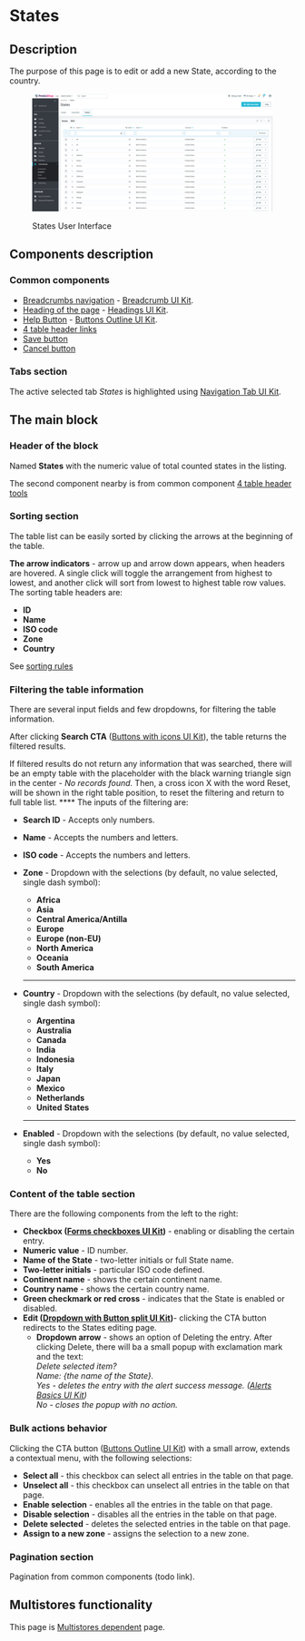 # States

## Description

The purpose of this page is to edit or add a new State, according to the country.

<figure><img src="../../../../../../.gitbook/assets/image (11).png" alt=""><figcaption><p>States User Interface</p></figcaption></figure>

## Components description

### Common components <a href="#common-components" id="common-components"></a>

* [Breadcrumbs navigation](broken-reference) - [Breadcrumb UI Kit](https://build.prestashop.com/prestashop-ui-kit/?path=/story/breadcrumb--breadcrumb).
* [Heading of the page](broken-reference) - [Headings UI Kit](https://build.prestashop.com/prestashop-ui-kit/?path=/story/headings--headings).
* [Help Button](broken-reference) - [Buttons Outline UI Kit](https://build.prestashop.com/prestashop-ui-kit/?path=/story/buttons--outline).
* [4 table header links](https://app.gitbook.com/o/-MAz0PPl5s9ulE9xyliu/s/eRh5ljXXvELkmmdiRmg8/\~/changes/u5LiWcNXkcWYIFiEJqil/functional-documentation/ux-ui/common-components/4-table-header-tools)
* [Save button](../../../../common-components/save-button.md)&#x20;
* [Cancel button ](../../../../common-components/cancel-button.md)

### Tabs section

The active selected tab _States_ is highlighted using [Navigation Tab UI Kit](https://build.prestashop.com/prestashop-ui-kit/?path=/story/navigation--navigation-tabs).

## The main block&#x20;

### **Header of the block**&#x20;

Named **States** with the numeric value of total counted states in the listing.&#x20;

The second component nearby is from common component [4 table header tools](https://app.gitbook.com/o/-MAz0PPl5s9ulE9xyliu/s/eRh5ljXXvELkmmdiRmg8/\~/changes/u5LiWcNXkcWYIFiEJqil/functional-documentation/ux-ui/common-components/4-table-header-tools)&#x20;

### Sorting section

The table list can be easily sorted by clicking the arrows at the beginning of the table.&#x20;

**The arrow indicators** - arrow up and arrow down appears, when headers are hovered. A single click will toggle the arrangement from highest to lowest, and another click will sort from lowest to highest table row values. The sorting table headers are:

* **ID**
* **Name**
* **ISO code**
* **Zone**
* **Country**

See [sorting rules](../../../../common-components/sorting-rules.md)

### Filtering the table information <a href="#filtering-the-table-information" id="filtering-the-table-information"></a>

There are several input fields and few dropdowns, for filtering the table information.&#x20;

After clicking **Search CTA** ([Buttons with icons UI Kit](https://build.prestashop-project.org/prestashop-ui-kit/?path=/story/buttons--buttons-with-icons)), the table returns the filtered results.

If filtered results do not return any information that was searched, there will be an empty table with the placeholder with the black warning triangle sign in the center - _No records found._ Then, a cross icon X with the word Reset, will be shown in the right table position, to reset the filtering and return to full table list. **** The inputs of the filtering are:

* **Search ID** - Accepts only numbers.
* **Name** - Accepts the numbers and letters.&#x20;
* **ISO code** - Accepts the numbers and letters.
*   **Zone** - Dropdown with the selections (by default, no value selected, single dash symbol):

    * **Africa**
    * **Asia**
    * **Central America/Antilla**
    * **Europe**
    * **Europe (non-EU)**
    * **North America**
    * **Oceania**
    * **South America**

    ****
*   **Country** - Dropdown with the selections (by default, no value selected, single dash symbol):

    * **Argentina**
    * **Australia**
    * **Canada**
    * **India**
    * **Indonesia**
    * **Italy**
    * **Japan**
    * **Mexico**
    * **Netherlands**
    * **United** **States**

    ****
* **Enabled** - Dropdown with the selections (by default, no value selected, single dash symbol):
  * **Yes**
  * **No**

### Content of the table section

There are the following components from the left to the right:

* **Checkbox (**[**Forms checkboxes UI Kit**](https://build.prestashop-project.org/prestashop-ui-kit/?path=/story/forms--checkboxes)**)** - enabling or disabling the certain entry.
* **Numeric value** - ID number.
* **Name of the State** - two-letter initials or full State name.
* **Two-letter initials** - particular ISO code defined.
* **Continent name** - shows the certain continent name.
* **Country name** - shows the certain country name.
* **Green checkmark or red cross** - indicates that the State is enabled or disabled.
* **Edit (**[**Dropdown with Button split UI Kit**](https://build.prestashop-project.org/prestashop-ui-kit/?path=/story/dropdowns--with-button-split)**)**- clicking the CTA button redirects to the States editing page.
  * **Dropdown arrow** - shows an option of Deleting the entry. After clicking Delete, there will ba a small popup with exclamation mark and the text:\
    _Delete selected item?_\
    _Name: {the name of the State}._\
    _Yes - deletes the entry with the alert success message. (_[_Alerts Basics UI Kit_](https://build.prestashop-project.org/prestashop-ui-kit/?path=/story/alerts--basics)_)_\
    _No - closes the popup with no action._

### Bulk actions behavior

Clicking the CTA button ([Buttons Outline UI Kit](https://build.prestashop-project.org/prestashop-ui-kit/?path=/story/buttons--outline)) with a small arrow, extends a contextual menu, with the following selections:

* **Select all** - this checkbox can select all entries in the table on that page.
* **Unselect all** - this checkbox can unselect all entries in the table on that page.
* **Enable selection** - enables all the entries in the table on that page.
* **Disable selection** - disables all the entries in the table on that page.
* **Delete selected** - deletes the selected entries in the table on that page.
* **Assign to a new zone** - assigns the selection to a new zone.

### Pagination section

Pagination from common components (todo link).

## Multistores functionality

This page is [Multistores dependent](../../../../common-components/multistores-dependent.md) page.



